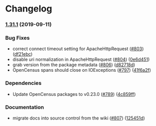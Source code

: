 # Changelog

### [1.31.1](https://www.github.com/googleapis/google-http-java-client/compare/v1.31.0...v1.31.1) (2019-09-11)


### Bug Fixes

* correct connect timeout setting for ApacheHttpRequest ([#803](https://www.github.com/googleapis/google-http-java-client/issues/803)) ([df21ebc](https://www.github.com/googleapis/google-http-java-client/commit/df21ebc))
* disable uri normalization in ApacheHttpRequest ([#804](https://www.github.com/googleapis/google-http-java-client/issues/804)) ([0e6d451](https://www.github.com/googleapis/google-http-java-client/commit/0e6d451))
* grab version from the package metadata ([#806](https://www.github.com/googleapis/google-http-java-client/issues/806)) ([d82718d](https://www.github.com/googleapis/google-http-java-client/commit/d82718d))
* OpenCensus spans should close on IOExceptions ([#797](https://www.github.com/googleapis/google-http-java-client/issues/797)) ([41f6a2f](https://www.github.com/googleapis/google-http-java-client/commit/41f6a2f))


### Dependencies

* Update OpenCensus packages to v0.23.0 ([#789](https://www.github.com/googleapis/google-http-java-client/issues/789)) ([4c859ff](https://www.github.com/googleapis/google-http-java-client/commit/4c859ff))


### Documentation

* migrate docs into source control from the wiki ([#807](https://www.github.com/googleapis/google-http-java-client/issues/807)) ([125451d](https://www.github.com/googleapis/google-http-java-client/commit/125451d))
